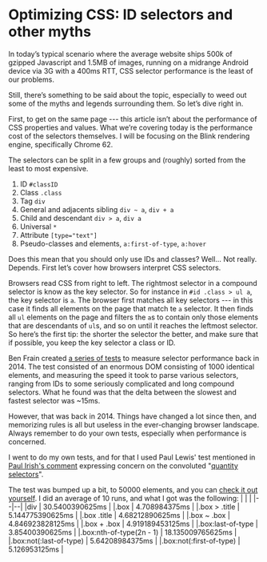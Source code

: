 
# Optimizing CSS: ID selectors and other myths

In today’s typical scenario where the average website ships 500k of gzipped Javascript and 1.5MB of images, running on a midrange Android device via 3G with a 400ms RTT, CSS selector performance is the least of our problems.

Still, there’s something to be said about the topic, especially to weed out some of the myths and legends surrounding them. So let’s dive right in.

First, to get on the same page --- this article isn’t about the performance of CSS properties and values. What we’re covering today is the performance cost of the selectors themselves. I will be focusing on the Blink rendering engine, specifically Chrome 62.

The selectors can be split in a few groups and (roughly) sorted from the least to most expensive.

1. ID `#classID`
2. Class `.class`
3. Tag `div`
4. General and adjacents sibling `div ~ a`, `div + a`
5. Child and descendant `div > a`, `div a`
6. Universal `*`
7. Attribute `[type="text"]`
8. Pseudo-classes and elements, `a:first-of-type`, `a:hover`

Does this mean that you should only use IDs and classes? Well… Not really. Depends. First let’s cover how browsers interpret CSS selectors.

Browsers read CSS from right to left. The rightmost selector in a compound selector is know as the key selector. So for instance in `#id .class > ul a`, the key selector is `a`. The browser first matches all key selectors --- in this case it finds all elements on the page that match te `a` selector. It then finds all `ul` elements on the page and filters the `a`s to contain only those elements that are descendants of `ul`s, and so on until it reaches the leftmost selector. So here’s the first tip: the shorter the selector the better, and make sure that if possible, you keep the key selector a class or ID.

Ben Frain created [a series of tests](https://benfrain.com/css-performance-revisited-selectors-bloat-expensive-styles/) to measure selector performance back in 2014. The test consisted of an enormous DOM consisting of 1000 identical elements, and measuring the speed it took to parse various selectors, ranging from IDs to some seriously complicated and long compound selectors. What he found was that the delta between the slowest and fastest selector was ~15ms.

However, that was back in 2014. Things have changed a lot since then, and memorizing rules is all but useless in the ever-changing browser landscape. Always remember to do your own tests, especially when performance is concerned.

I went to do my own tests, and for that I used Paul Lewis' test mentioned in [Paul Irish's comment](https://alistapart.com/comments/quantity-queries-for-css#338752) expressing concern on the convoluted "[quantity selectors](https://alistapart.com/article/quantity-queries-for-css)". 

The test was bumped up a bit, to 50000 elements, and you can [check it out yourself](https://codepen.io/ivancuric/pen/ZaWxqV). I did an average of 10 runs, and what I got was the following:
|  |  |
|--|--|
|div | 30.5400390625ms |
|.box | 4.708984375ms |
|.box > .title | 5.144775390625ms |
|.box .title | 4.68212890625ms |
|.box ~ .box | 4.846923828125ms |
|.box + .box | 4.919189453125ms |
|.box:last-of-type | 3.85400390625ms |
|.box:nth-of-type(2n - 1) | 18.135009765625ms |
|.box:not(:last-of-type) | 5.64208984375ms |
|.box:not(:first-of-type) | 5.126953125ms |

<!--stackedit_data:
eyJoaXN0b3J5IjpbLTgyNDkwNzc3NV19
-->